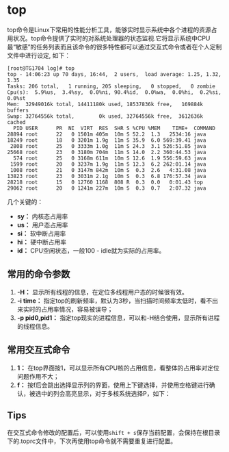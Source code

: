 # top
top命令是Linux下常用的性能分析工具，能够实时显示系统中各个进程的资源占用状况。top命令提供了实时的对系统处理器的状态监视.它将显示系统中CPU最“敏感”的任务列表而且该命令的很多特性都可以通过交互式命令或者在个人定制文件中进行设定, 如下：

```
[root@TG1704 log]# top
top - 14:06:23 up 70 days, 16:44,  2 users,  load average: 1.25, 1.32, 1.35
Tasks: 206 total,   1 running, 205 sleeping,   0 stopped,   0 zombie
Cpu(s):  5.9%us,  3.4%sy,  0.0%ni, 90.4%id,  0.0%wa,  0.0%hi,  0.2%si,  0.0%st
Mem:  32949016k total, 14411180k used, 18537836k free,   169884k buffers
Swap: 32764556k total,        0k used, 32764556k free,  3612636k cached
  PID USER      PR  NI  VIRT  RES  SHR S %CPU %MEM    TIME+  COMMAND                                                                
28894 root      22   0 1501m 405m  10m S 52.2  1.3   2534:16 java                                                                   
18249 root      18   0 3201m 1.9g  11m S 35.9  6.0 569:39.41 java                                                                   
 2808 root      25   0 3333m 1.0g  11m S 24.3  3.1 526:51.85 java                                                                   
25668 root      23   0 3180m 704m  11m S 14.0  2.2 360:44.53 java                                                                   
  574 root      25   0 3168m 611m  10m S 12.6  1.9 556:59.63 java                                                                   
 1599 root      20   0 3237m 1.9g  11m S 12.3  6.2 262:01.14 java                                                                   
 1008 root      21   0 3147m 842m  10m S  0.3  2.6   4:31.08 java                                                                   
13823 root      23   0 3031m 2.1g  10m S  0.3  6.8 176:57.34 java                                                                   
28218 root      15   0 12760 1168  808 R  0.3  0.0   0:01.43 top                                                                    
29062 root      20   0 1241m 227m  10m S  0.3  0.7   2:07.32 java                                                                   
```
几个关键的：
- **sy：** 内核态占用率
- **us：** 用户态占用率
- **si：** 软中断占用率
- **hi：** 硬中断占用率
- **id：** CPU空闲状态，一般100 - idle就为实际的占用率。

## 常用的命令参数
1. **-H：** 显示所有线程的信息，在定位多线程用户态的时候很有效。
2. **-i time：** 指定top的刷新频率，默认为3秒，当扫描时间频率太低时，看不出来实时的占用率情况，容易被误导；
3. **-p pid0,pid1：** 指定top现实的进程信息，可以和-H结合使用，显示所有进程的线程信息。

## 常用交互式命令
1. **1：** 在top界面按1，可以显示所有CPU核的占用信息，看整体的占用率对定位问题作用不大；
2. **f：** 按f后会跳出选择显示列的界面，使用上下键选择，并使用空格键进行确认，被选中的列会高亮显示，对于多核系统选择P，如下：

## Tips
在交互式命令修改的配置后，可以使用`shift + s`保存当前配置，会保持在根目录下的.toprc文件中，下次再使用top命令就不需要重复进行配置。


